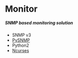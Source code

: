 # Monitor
##### SNMP based monitoring solution

* SNMP v3
* [PySNMP](http://pysnmp.sourceforge.net)
* Python2
* [Ncurses](https://docs.python.org/2/library/curses.html)
